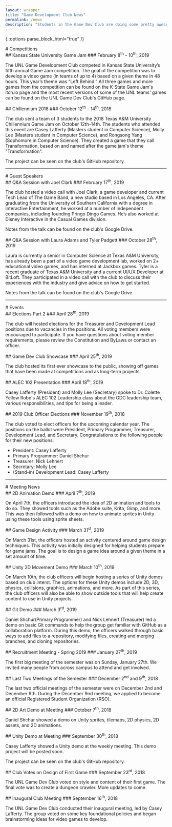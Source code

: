 ```yaml
---
layout: wrapper
title: "Game Development Club News"
permalink: /news
description: "Students in the Game Dev Club are doing some pretty awesome stuff, like making cool projects, attending events, and more. Here are some of the events that have been going on in relation to the club.</p><p>Please visit the Contacts page and submit a recommendation form if you have a recommendation for topics to include in the Unity demos."
---
```


{::options parse_block_html="true" /}
<div id="competition_news">
# Competitions

<div class="news_content">
## Kansas State University Game Jam
### February 8<sup>th</sup> - 10<sup>th</sup>, 2019

The UNL Game Development Club competed in Kansas State University’s fifth annual Game Jam competition. The goal of the competition was to develop a video game (in teams of up to 4) based on a given theme in 48 hours. This year’s theme was “Left Behind.” All three games and more games from the competition can be found on the K-State Game Jam's itch.io page and the most recent versions of some of the UNL teams' games can be found on the UNL Game Dev Club's GitHub page.
</div>

<div class="news_content">
## Chillennium 2018
### October 12<sup>th</sup> - 14<sup>th</sup>, 2018

The club sent a team of 3 students to the 2018 Texas A&M University Chillennium Game Jam on October 12th-14th. The students who attended this event are Casey Lafferty (Masters student in Computer Science), Molly Lee (Masters student in Computer Science), and Rongsong Yang (Sophomore in Computer Science). They created a game that they call Transformation, based on and named after the game jam's theme "Transformation".

The project can be seen on the club's GitHub repository.
</div>
</div>

<hr>

<div id="guest_speaker_news">
# Guest Speakers

<div class="news_content">
## Q&A Session with Joel Clark
### February 17<sup>th</sup>, 2019

The club hosted a video call with Joel Clark, a game developer and current Tech Lead of The Game Band, a new studio based in Los Angeles, CA. After graduating from the University of Southern California with a degree in Interactive Entertainment, he worked at a number of independent companies, including founding Pringo Dingo Games. He’s also worked at Disney Interactive in the Casual Games division.

Notes from the talk can be found on the club's Google Drive.
</div>
<div class="news_content">
## Q&A Session with Laura Adams and Tyler Padgett
### October 28<sup>th</sup>, 2019

Laura is currently a senior in Computer Science at Texas A&M University, has already been a part of a video game development lab, worked on 2+ educational video games, and has interned at Jackbox games. Tyler is a recent graduate of Texas A&M University and a current UI/UX Developer at BitLoft. They participated in a video call with the club to discuss their experiences with the industry and give advice on how to get started.

Notes from the talk can be found on the club's Google Drive.
</div>
</div>

<hr>

<div id="event_news">
# Events

<div class="news_content">
## Elections Part 2
### April 28<sup>th</sup>, 2019

The club will hosted elections for the Treasurer and Development Lead positions due to vacancies in the positions. All voting members were encouraged to participate. If you have questions about voting member requirements, please review the Constitution and ByLaws or contact an officer.
</div>
<div class="news_content">
## Game Dev Club Showcase
### April 25<sup>th</sup>, 2019

The club hosted its first ever showcase to the public, showing off games that have been made at competitions and as long-term projects.
</div>
<div class="news_content">
## ALEC 102 Presentation
### April 18<sup>th</sup>, 2019

Casey Lafferty (President) and Molly Lee (Secretary) spoke to Dr. Colette Yellow Robe's ALEC 102 Leadership class about the GDC leadership team, various responsibilities, and tips for being a leader.
</div>
<div class="news_content clear-padding-bottom">
## 2019 Club Officer Elections
### November 19<sup>th</sup>, 2018

The club voted to elect officers for the upcoming calendar year. The positions on the ballot were President, Primary Programmer, Treasurer, Development Lead, and Secretary. Congratulations to the following people for their new positions:

<ul>
<li>President: Casey Lafferty</li>
<li>Primary Programmer: Daniel Shchur</li>
<li>Treasurer: Nick Lehnert</li>
<li>Secretary: Molly Lee</li>
<li>(Stand-in) Development Lead: Casey Lafferty</li>
</ul>
</div>
</div>

<hr>

<div id="meeting_news">
# Meeting News

<div class="news_content">
## 2D Animation Demo
### April 7<sup>th</sup>, 2019

On April 7th, the officers introduced the idea of 2D animation and tools to do so. They showed tools such as the Adobe suite, Krita, Gimp, and more. This was then followed with a demo on how to animate sprites in Unity using these tools using sprite sheets.
</div>
<div class="news_content">
## Game Design Activity
### March 31<sup>st</sup>, 2019

On March 31st, the officers hosted an activity centered around game design techniques. This activity was initially designed for helping students prepare for game jams. The goal is to design a game idea around a given theme in a set amount of time.
</div>
<div class="news_content">
## Unity 2D Movement Demo
### March 10<sup>th</sup>, 2019

On March 10th, the club officers will begin hosting a series of Unity demos based on club interst. The options for these Unity demos include 2D, 3D, physics, collisions, graphics, animations, and more. As part of this series, the club officers will also be able to show outside tools that will help create content to use in Unity projects.
</div>
<div class="news_content">
## Git Demo
### March 3<sup>rd</sup>, 2019

Daniel Shchur(Primary Programmer) and Nick Lehnert (Treasurer) led a demo on basic Git commands to help the group get familiar with GitHub as a collaboration platform. During this demo, the officers walked through basic ways to add files to a repository, modifying files, creating and merging branches, and cloning repositories.
</div>
<div class="news_content">
## Recruitment Meeting - Spring 2019
### January 27<sup>th</sup>, 2019

The first big meeting of the semester was on Sunday, January 27th. We invited many people from across campus to attend and get involved.
</div>
<div class="news_content">
## Last Two Meetings of the Semester
### December 2<sup>nd</sup> and 9<sup>th</sup>, 2018

The last two official meetings of the semester were on December 2nd and December 9th. During the December 9nd meeting, we applied to become an official Registered Student Organization (RSO).
</div>
<div class="news_content">
## 2D Art Demo at Meeting
### October 7<sup>th</sup>, 2018

Daniel Shchur showed a demo on Unity sprites, tilemaps, 2D physics, 2D assets, and 2D animations.
</div>
<div class="news_content">
## Unity Demo at Meeting
### September 30<sup>th</sup>, 2018

Casey Lafferty showed a Unity demo at the weekly meeting. This demo project will be posted soon.

The project can be seen on the club's GitHub repository.
</div>
<div class="news_content">
## Club Votes on Design of First Game
### September 23<sup>rd</sup>, 2018

The UNL Game Dev Club voted on style and content of their first game. The final vote was to create a dungeon crawler. More updates to come.
</div>
<div class="news_content clear-padding-bottom">
## Inaugural Club Meeting
### September 16<sup>th</sup>, 2018

The UNL Game Dev Club conducted their inaugural meeting, led by Casey Lafferty. The group voted on some key foundational policies and began brainstorming ideas for video games to develop.
</div>
</div>
